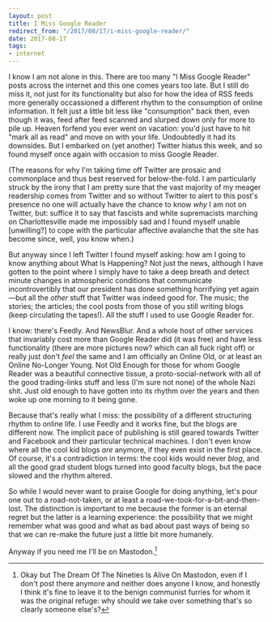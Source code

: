 ```yaml
---
layout: post
title: I Miss Google Reader
redirect_from: "/2017/08/17/i-miss-google-reader/"
date: 2017-08-17
tags:
- internet
---
```


I know I am not alone in this. There are too many "I Miss Google Reader" posts across the internet and this one comes years too late. But I still do miss it, not just for its functionality but also for how the idea of RSS feeds more generally occassioned a different rhythm to the consumption of online information. It felt just a little bit less like "consumption" back then, even though it was, feed after feed scanned and slurped down only for more to pile up. Heaven forfend you ever went on vacation: you'd just have to hit "mark all as read" and move on with your life. Undoubtedly it had its downsides. But I embarked on (yet another) Twitter hiatus this week, and so found myself once again with occasion to miss Google Reader.

(The reasons for why I'm taking time off Twitter are prosaic and commonplace and thus best reserved for below-the-fold. I am particularly struck by the irony that I am pretty sure that the vast majority of my meager readership comes from Twitter and so without Twitter to alert to this post's presence no one will actually have the chance to know *why* I am not on Twitter, but: suffice it to say that fascists and white supremacists marching on Charlottesville made me impossibly sad and I found myself unable [unwilling?] to cope with the particular affective avalanche that the site has become since, well, you know when.)

But anyway since I left Twitter I found myself asking: how am I going to know anything about What Is Happening? Not just the news, although I have gotten to the point where I simply have to take a deep breath and detect minute changes in atmospheric conditions that communicate incontrovertibly that our president has done something horrifying yet again—but all the *other* stuff that Twitter was indeed good for. The music; the stories; the articles; the cool posts from those of you still writing blogs (keep circulating the tapes!). All the stuff I used to use Google Reader for.

I know: there's Feedly. And NewsBlur. And a whole host of other services that invariably cost more than Google Reader did (it was free) and have less functionality (there are more pictures now? which can all fuck right off) or really just don't *feel* the same and I am officially an Online Old, or at least an Online No-Longer Young. Not Old Enough for those for whom Google Reader was a beautiful connective tissue, a proto-social-network with all of the good trading-links stuff and less (I'm sure not none) of the whole Nazi shit. Just old enough to have gotten into its rhythm over the years and then woke up one morning to it being gone.

Because that's really what I miss: the possibility of a different structuring rhythm to online life. I use Feedly and it works fine, but the blogs are different now. The implicit pace of publishing is still geared towards Twitter and Facebook and their particular technical machines. I don't even know where all the cool kid blogs *are* anymore, if they even exist in the first place. Of course, it's a contradiction in terms: the cool kids would never *blog*, and all the good grad student blogs turned into good faculty blogs, but the pace slowed and the rhythm altered.

So while I would never want to praise Google for doing anything, let's pour one out to a road-not-taken, or at least a road-we-took-for-a-bit-and-then-lost. The distinction is important to me because the former is an eternal regret but the latter is a learning experience: the possibility that we might remember what was good and what as bad about past ways of being so that we can re-make the future just a little bit more humanely.

Anyway if you need me I'll be on Mastodon.[^1]

[^1]: Okay but The Dream Of The Nineties Is Alive On Mastodon, even if I don't post there anymore and neither does anyone I know, and honestly I think it's fine to leave it to the benign communist furries for whom it was the original refuge: why should we take over something that's so clearly someone else's?
